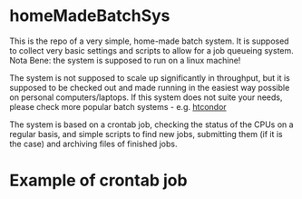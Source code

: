 # homeMadeBatchSys
This is the repo of a very simple, home-made batch system.
It is supposed to collect very basic settings and scripts to allow for a job queueing system.
Nota Bene: the system is supposed to run on a linux machine!

The system is not supposed to scale up significantly in throughput, but it is supposed to be checked out and made running in the easiest way possible on personal computers/laptops.
If this system does not suite your needs, please check more popular batch systems - e.g. [htcondor](https://research.cs.wisc.edu/htcondor/)

The system is based on a crontab job, checking the status of the CPUs on a regular basis, and simple scripts to find new jobs, submitting them (if it is the case) and archiving files of finished jobs.

# Example of crontab job
```  7,17,27,37,47,57 *  *   *   *     cd /home/amereghe/homeMadeBatchSys ; ./submit.sh 2>&1 >> submit.sh.log
```